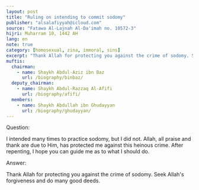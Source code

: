 ```yaml
---
layout: post
title: "Ruling on intending to commit sodomy"
publisher: "alsalafiyyah@icloud.com"
source: "Fatawa Al-Lajnah Al-Da'imah no. 10572-3"
hijri: Muharram 10, 1442 AH
lang: en
note: true
category: [homosexual, zina, immoral, sins]
excerpt: "Thank Allah for protecting you against the crime of sodomy. Seek Allah's forgiveness and do many good deeds."
muftis:
  chairman: 
    - name: Shaykh Abdul-Aziz ibn Baz
      url: /biography/binbaz/
  deputy_chairman:
    - name: Shaykh Abdul-Razzaq Al-Afifi
      url: /biography/afifi/
  members: 
    - name: Shaykh Abdullah ibn Ghudayyan
      url: /biography/ghudayyan/
---
```


Question: 

I intended many times to practice sodomy, but I did not. Allah, all praise and thank are due to Him, has protected me against this heinous crime. After repenting, I hope you can guide me as to what I should do.

Answer:

Thank Allah for protecting you against the crime of sodomy. Seek Allah's forgiveness and do many good deeds.
